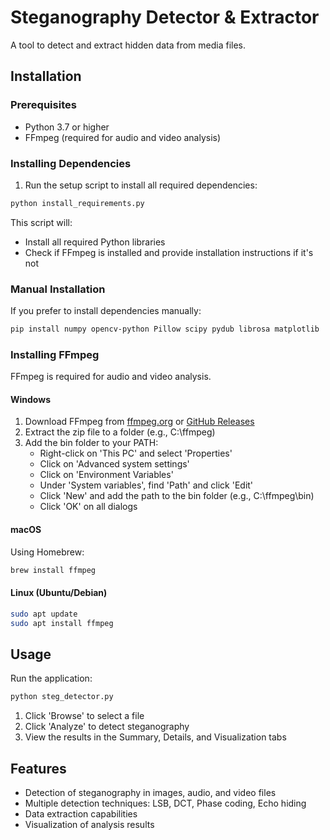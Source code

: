 # Steganography Detector & Extractor

A tool to detect and extract hidden data from media files.

## Installation

### Prerequisites

- Python 3.7 or higher
- FFmpeg (required for audio and video analysis)

### Installing Dependencies

1. Run the setup script to install all required dependencies:

```bash
python install_requirements.py
```

This script will:
- Install all required Python libraries
- Check if FFmpeg is installed and provide installation instructions if it's not

### Manual Installation

If you prefer to install dependencies manually:

```bash
pip install numpy opencv-python Pillow scipy pydub librosa matplotlib
```

### Installing FFmpeg

FFmpeg is required for audio and video analysis.

#### Windows

1. Download FFmpeg from [ffmpeg.org](https://ffmpeg.org/download.html) or [GitHub Releases](https://github.com/BtbN/FFmpeg-Builds/releases)
2. Extract the zip file to a folder (e.g., C:\ffmpeg)
3. Add the bin folder to your PATH:
   - Right-click on 'This PC' and select 'Properties'
   - Click on 'Advanced system settings'
   - Click on 'Environment Variables'
   - Under 'System variables', find 'Path' and click 'Edit'
   - Click 'New' and add the path to the bin folder (e.g., C:\ffmpeg\bin)
   - Click 'OK' on all dialogs

#### macOS

Using Homebrew:
```bash
brew install ffmpeg
```

#### Linux (Ubuntu/Debian)

```bash
sudo apt update
sudo apt install ffmpeg
```

## Usage

Run the application:

```bash
python steg_detector.py
```

1. Click 'Browse' to select a file
2. Click 'Analyze' to detect steganography
3. View the results in the Summary, Details, and Visualization tabs

## Features

- Detection of steganography in images, audio, and video files
- Multiple detection techniques: LSB, DCT, Phase coding, Echo hiding
- Data extraction capabilities
- Visualization of analysis results
